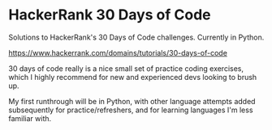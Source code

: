# HackerRank 30 Days of Code

Solutions to HackerRank's 30 Days of Code challenges. Currently in Python.

https://www.hackerrank.com/domains/tutorials/30-days-of-code

30 days of code really is a nice small set of practice coding exercises, which I highly recommend for new and experienced devs looking to brush up.

My first runthrough will be in Python, with other language attempts added subsequently for practice/refreshers, and for learning languages I'm less familiar with.
